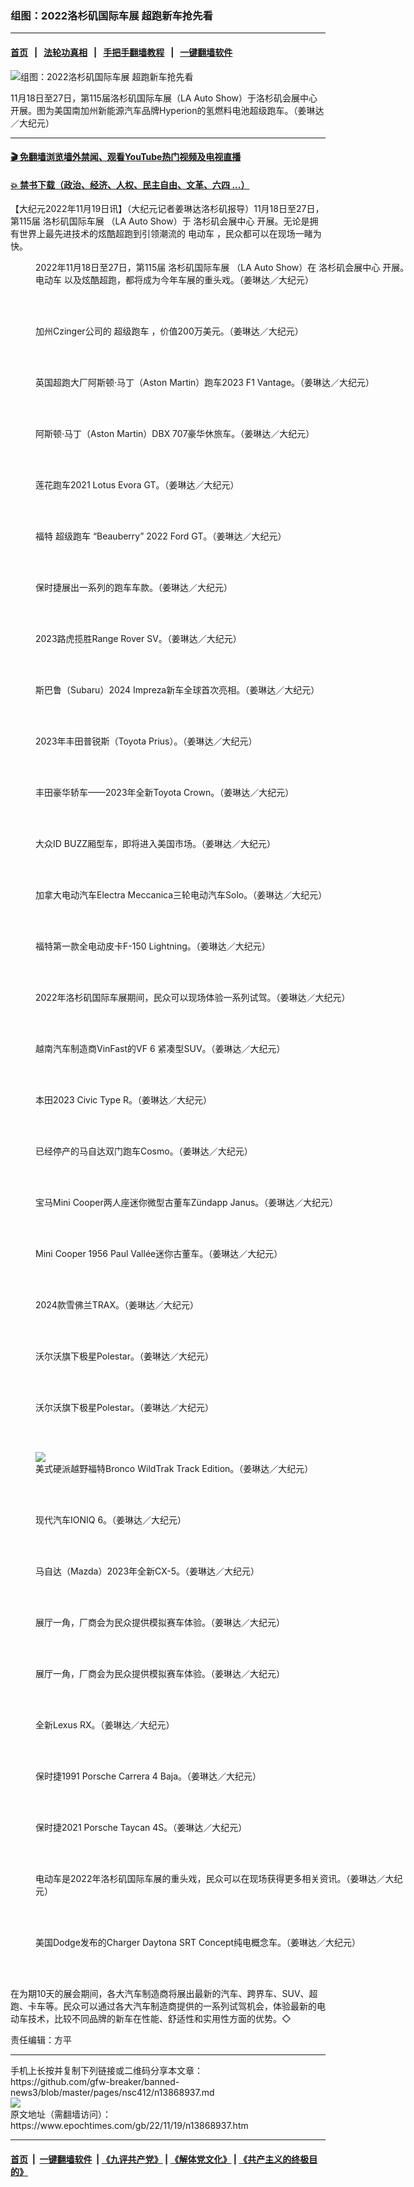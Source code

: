 ### 组图：2022洛杉矶国际车展 超跑新车抢先看
------------------------

#### [首页](https://github.com/gfw-breaker/banned-news3/blob/master/README.md) &nbsp;&nbsp;|&nbsp;&nbsp; [法轮功真相](https://github.com/begood0513/basic/blob/master/README.md)  &nbsp;&nbsp;|&nbsp;&nbsp; [手把手翻墙教程](https://github.com/gfw-breaker/guides/wiki)  &nbsp;&nbsp;|&nbsp;&nbsp; [一键翻墙软件](https://github.com/gfw-breaker/nogfw/blob/master/README.md)  



<div><img alt="组图：2022洛杉矶国际车展 超跑新车抢先看" class="attachment-djy_600_400 size-djy_600_400 wp-post-image" src="https://i.epochtimes.com/assets/uploads/2022/11/id13868943-1-3-600x400.jpeg"/>
<div class="caption">
 <p>
  11月18日至27日，第115届洛杉矶国际车展（LA Auto Show）于洛杉矶会展中心开展。图为美国南加州新能源汽车品牌Hyperion的氢燃料电池超级跑车。（姜琳达／大纪元）
 </p>
</div></div><hr/>

#### [ 🎬  免翻墙浏览墙外禁闻、观看YouTube热门视频及电视直播](https://github.com/gfw-breaker/HelloWorld)

#### [ 💥  禁书下载（政治、经济、人权、民主自由、文革、六四 ...）](https://github.com/gfw-breaker/books/blob/master/README.md)

<div><p>
 【大纪元2022年11月19日讯】（大纪元记者姜琳达洛杉矶报导）11月18日至27日，第115届
 <ok href="https://www.epochtimes.com/gb/tag/%E6%B4%9B%E6%9D%89%E7%9F%B6%E5%9B%BD%E9%99%85%E8%BD%A6%E5%B1%95.html">
  洛杉矶国际车展
 </ok>
 （LA Auto Show）于
 <ok href="https://www.epochtimes.com/gb/tag/%E6%B4%9B%E6%9D%89%E7%9F%B6%E4%BC%9A%E5%B1%95%E4%B8%AD%E5%BF%83.html">
  洛杉矶会展中心
 </ok>
 开展。无论是拥有世界上最先进技术的炫酷超跑到引领潮流的
 <ok href="https://www.epochtimes.com/gb/tag/%E7%94%B5%E5%8A%A8%E8%BD%A6.html">
  电动车
 </ok>
 ，民众都可以在现场一睹为快。
</p>
<figure aria-describedby="caption-attachment-13868984" class="wp-caption aligncenter" id="attachment_13868984" style="width: 600px">
 <ok href="https://i.epochtimes.com/assets/uploads/2022/11/id13868984-24.jpeg" target="_blank">
  <img alt="" class="size-large wp-image-13868984" src="https://i.epochtimes.com/assets/uploads/2022/11/id13868984-24-600x450.jpeg"/>
 </ok>
 <br/><figcaption class="wp-caption-text" id="caption-attachment-13868984">
  2022年11月18日至27日，第115届
  <ok href="https://www.epochtimes.com/gb/tag/%E6%B4%9B%E6%9D%89%E7%9F%B6%E5%9B%BD%E9%99%85%E8%BD%A6%E5%B1%95.html">
   洛杉矶国际车展
  </ok>
  （LA Auto Show）在
  <ok href="https://www.epochtimes.com/gb/tag/%E6%B4%9B%E6%9D%89%E7%9F%B6%E4%BC%9A%E5%B1%95%E4%B8%AD%E5%BF%83.html">
   洛杉矶会展中心
  </ok>
  开展。
  <ok href="https://www.epochtimes.com/gb/tag/%E7%94%B5%E5%8A%A8%E8%BD%A6.html">
   电动车
  </ok>
  以及炫酷超跑，都将成为今年车展的重头戏。（姜琳达／大纪元）
 </figcaption><br/>
</figure><br/>
<figure aria-describedby="caption-attachment-13868944" class="wp-caption aligncenter" id="attachment_13868944" style="width: 600px">
 <ok href="https://i.epochtimes.com/assets/uploads/2022/11/id13868944-2-3.jpeg" target="_blank">
  <img alt="" class="size-large wp-image-13868944" src="https://i.epochtimes.com/assets/uploads/2022/11/id13868944-2-3-600x450.jpeg"/>
 </ok>
 <br/><figcaption class="wp-caption-text" id="caption-attachment-13868944">
  加州Czinger公司的
  <ok href="https://www.epochtimes.com/gb/tag/%E8%B6%85%E7%BA%A7%E8%B7%91%E8%BD%A6.html">
   超级跑车
  </ok>
  ，价值200万美元。（姜琳达／大纪元）
 </figcaption><br/>
</figure><br/>
<figure aria-describedby="caption-attachment-13868945" class="wp-caption aligncenter" id="attachment_13868945" style="width: 600px">
 <ok href="https://i.epochtimes.com/assets/uploads/2022/11/id13868945-3-2.jpeg" target="_blank">
  <img alt="" class="size-large wp-image-13868945" src="https://i.epochtimes.com/assets/uploads/2022/11/id13868945-3-2-600x450.jpeg"/>
 </ok>
 <br/><figcaption class="wp-caption-text" id="caption-attachment-13868945">
  英国超跑大厂阿斯顿·马丁（Aston Martin）跑车2023 F1 Vantage。（姜琳达／大纪元）
 </figcaption><br/>
</figure><br/>
<figure aria-describedby="caption-attachment-13868947" class="wp-caption aligncenter" id="attachment_13868947" style="width: 600px">
 <ok href="https://i.epochtimes.com/assets/uploads/2022/11/id13868947-4-2.jpeg" target="_blank">
  <img alt="" class="size-large wp-image-13868947" src="https://i.epochtimes.com/assets/uploads/2022/11/id13868947-4-2-600x450.jpeg"/>
 </ok>
 <br/><figcaption class="wp-caption-text" id="caption-attachment-13868947">
  阿斯顿·马丁（Aston Martin）DBX 707豪华休旅车。（姜琳达／大纪元）
 </figcaption><br/>
</figure><br/>
<figure aria-describedby="caption-attachment-13868948" class="wp-caption aligncenter" id="attachment_13868948" style="width: 600px">
 <ok href="https://i.epochtimes.com/assets/uploads/2022/11/id13868948-5-1.jpeg" target="_blank">
  <img alt="" class="size-large wp-image-13868948" src="https://i.epochtimes.com/assets/uploads/2022/11/id13868948-5-1-600x450.jpeg"/>
 </ok>
 <br/><figcaption class="wp-caption-text" id="caption-attachment-13868948">
  莲花跑车2021 Lotus Evora GT。（姜琳达／大纪元）
 </figcaption><br/>
</figure><br/>
<figure aria-describedby="caption-attachment-13868953" class="wp-caption aligncenter" id="attachment_13868953" style="width: 600px">
 <ok href="https://i.epochtimes.com/assets/uploads/2022/11/id13868953-6-1.jpeg" target="_blank">
  <img alt="" class="size-large wp-image-13868953" src="https://i.epochtimes.com/assets/uploads/2022/11/id13868953-6-1-600x450.jpeg"/>
 </ok>
 <br/><figcaption class="wp-caption-text" id="caption-attachment-13868953">
  福特
  <ok href="https://www.epochtimes.com/gb/tag/%E8%B6%85%E7%BA%A7%E8%B7%91%E8%BD%A6.html">
   超级跑车
  </ok>
  “Beauberry” 2022 Ford GT。（姜琳达／大纪元）
 </figcaption><br/>
</figure><br/>
<figure aria-describedby="caption-attachment-13868958" class="wp-caption aligncenter" id="attachment_13868958" style="width: 600px">
 <ok href="https://i.epochtimes.com/assets/uploads/2022/11/id13868958-7-1.jpeg" target="_blank">
  <img alt="" class="size-large wp-image-13868958" src="https://i.epochtimes.com/assets/uploads/2022/11/id13868958-7-1-600x450.jpeg"/>
 </ok>
 <br/><figcaption class="wp-caption-text" id="caption-attachment-13868958">
  保时捷展出一系列的跑车车款。（姜琳达／大纪元）
 </figcaption><br/>
</figure><br/>
<figure aria-describedby="caption-attachment-13868959" class="wp-caption aligncenter" id="attachment_13868959" style="width: 600px">
 <ok href="https://i.epochtimes.com/assets/uploads/2022/11/id13868959-8-1.jpeg" target="_blank">
  <img alt="" class="size-large wp-image-13868959" src="https://i.epochtimes.com/assets/uploads/2022/11/id13868959-8-1-600x450.jpeg"/>
 </ok>
 <br/><figcaption class="wp-caption-text" id="caption-attachment-13868959">
  2023路虎揽胜Range Rover SV。（姜琳达／大纪元）
 </figcaption><br/>
</figure><br/>
<figure aria-describedby="caption-attachment-13868960" class="wp-caption aligncenter" id="attachment_13868960" style="width: 600px">
 <ok href="https://i.epochtimes.com/assets/uploads/2022/11/id13868960-9-1.jpeg" target="_blank">
  <img alt="" class="size-large wp-image-13868960" src="https://i.epochtimes.com/assets/uploads/2022/11/id13868960-9-1-600x450.jpeg"/>
 </ok>
 <br/><figcaption class="wp-caption-text" id="caption-attachment-13868960">
  斯巴鲁（Subaru）2024 Impreza新车全球首次亮相。（姜琳达／大纪元）
 </figcaption><br/>
</figure><br/>
<figure aria-describedby="caption-attachment-13868961" class="wp-caption aligncenter" id="attachment_13868961" style="width: 600px">
 <ok href="https://i.epochtimes.com/assets/uploads/2022/11/id13868961-10.jpeg" target="_blank">
  <img alt="" class="size-large wp-image-13868961" src="https://i.epochtimes.com/assets/uploads/2022/11/id13868961-10-600x450.jpeg"/>
 </ok>
 <br/><figcaption class="wp-caption-text" id="caption-attachment-13868961">
  2023年丰田普锐斯（Toyota Prius）。（姜琳达／大纪元）
 </figcaption><br/>
</figure><br/>
<figure aria-describedby="caption-attachment-13868963" class="wp-caption aligncenter" id="attachment_13868963" style="width: 600px">
 <ok href="https://i.epochtimes.com/assets/uploads/2022/11/id13868963-11.jpeg" target="_blank">
  <img alt="" class="size-large wp-image-13868963" src="https://i.epochtimes.com/assets/uploads/2022/11/id13868963-11-600x450.jpeg"/>
 </ok>
 <br/><figcaption class="wp-caption-text" id="caption-attachment-13868963">
  丰田豪华轿车——2023年全新Toyota Crown。（姜琳达／大纪元）
 </figcaption><br/>
</figure><br/>
<figure aria-describedby="caption-attachment-13868964" class="wp-caption aligncenter" id="attachment_13868964" style="width: 600px">
 <ok href="https://i.epochtimes.com/assets/uploads/2022/11/id13868964-12.jpeg" target="_blank">
  <img alt="" class="size-large wp-image-13868964" src="https://i.epochtimes.com/assets/uploads/2022/11/id13868964-12-600x450.jpeg"/>
 </ok>
 <br/><figcaption class="wp-caption-text" id="caption-attachment-13868964">
  大众ID BUZZ厢型车，即将进入美国市场。（姜琳达／大纪元）
 </figcaption><br/>
</figure><br/>
<figure aria-describedby="caption-attachment-13868966" class="wp-caption aligncenter" id="attachment_13868966" style="width: 600px">
 <ok href="https://i.epochtimes.com/assets/uploads/2022/11/id13868966-13.jpeg" target="_blank">
  <img alt="" class="size-large wp-image-13868966" src="https://i.epochtimes.com/assets/uploads/2022/11/id13868966-13-600x450.jpeg"/>
 </ok>
 <br/><figcaption class="wp-caption-text" id="caption-attachment-13868966">
  加拿大电动汽车Electra Meccanica三轮电动汽车Solo。（姜琳达／大纪元）
 </figcaption><br/>
</figure><br/>
<figure aria-describedby="caption-attachment-13868967" class="wp-caption aligncenter" id="attachment_13868967" style="width: 600px">
 <ok href="https://i.epochtimes.com/assets/uploads/2022/11/id13868967-14.jpeg" target="_blank">
  <img alt="" class="size-large wp-image-13868967" src="https://i.epochtimes.com/assets/uploads/2022/11/id13868967-14-600x450.jpeg"/>
 </ok>
 <br/><figcaption class="wp-caption-text" id="caption-attachment-13868967">
  福特第一款全电动皮卡F-150 Lightning。（姜琳达／大纪元）
 </figcaption><br/>
</figure><br/>
<figure aria-describedby="caption-attachment-13868968" class="wp-caption aligncenter" id="attachment_13868968" style="width: 600px">
 <ok href="https://i.epochtimes.com/assets/uploads/2022/11/id13868968-15.jpeg" target="_blank">
  <img alt="" class="size-large wp-image-13868968" src="https://i.epochtimes.com/assets/uploads/2022/11/id13868968-15-600x450.jpeg"/>
 </ok>
 <br/><figcaption class="wp-caption-text" id="caption-attachment-13868968">
  2022年洛杉矶国际车展期间，民众可以现场体验一系列试驾。（姜琳达／大纪元）
 </figcaption><br/>
</figure><br/>
<figure aria-describedby="caption-attachment-13868969" class="wp-caption aligncenter" id="attachment_13868969" style="width: 600px">
 <ok href="https://i.epochtimes.com/assets/uploads/2022/11/id13868969-16.jpeg" target="_blank">
  <img alt="" class="size-large wp-image-13868969" src="https://i.epochtimes.com/assets/uploads/2022/11/id13868969-16-600x450.jpeg"/>
 </ok>
 <br/><figcaption class="wp-caption-text" id="caption-attachment-13868969">
  越南汽车制造商VinFast的VF 6 紧凑型SUV。（姜琳达／大纪元）
 </figcaption><br/>
</figure><br/>
<figure aria-describedby="caption-attachment-13868970" class="wp-caption aligncenter" id="attachment_13868970" style="width: 600px">
 <ok href="https://i.epochtimes.com/assets/uploads/2022/11/id13868970-17.jpeg" target="_blank">
  <img alt="" class="size-large wp-image-13868970" src="https://i.epochtimes.com/assets/uploads/2022/11/id13868970-17-600x450.jpeg"/>
 </ok>
 <br/><figcaption class="wp-caption-text" id="caption-attachment-13868970">
  本田2023 Civic Type R。（姜琳达／大纪元）
 </figcaption><br/>
</figure><br/>
<figure aria-describedby="caption-attachment-13868972" class="wp-caption aligncenter" id="attachment_13868972" style="width: 600px">
 <ok href="https://i.epochtimes.com/assets/uploads/2022/11/id13868972-18.jpeg" target="_blank">
  <img alt="" class="size-large wp-image-13868972" src="https://i.epochtimes.com/assets/uploads/2022/11/id13868972-18-600x450.jpeg"/>
 </ok>
 <br/><figcaption class="wp-caption-text" id="caption-attachment-13868972">
  已经停产的马自达双门跑车Cosmo。（姜琳达／大纪元）
 </figcaption><br/>
</figure><br/>
<figure aria-describedby="caption-attachment-13868973" class="wp-caption aligncenter" id="attachment_13868973" style="width: 600px">
 <ok href="https://i.epochtimes.com/assets/uploads/2022/11/id13868973-19.jpeg" target="_blank">
  <img alt="" class="size-large wp-image-13868973" src="https://i.epochtimes.com/assets/uploads/2022/11/id13868973-19-600x450.jpeg"/>
 </ok>
 <br/><figcaption class="wp-caption-text" id="caption-attachment-13868973">
  宝马Mini Cooper两人座迷你微型古董车Zündapp Janus。（姜琳达／大纪元）
 </figcaption><br/>
</figure><br/>
<figure aria-describedby="caption-attachment-13868974" class="wp-caption aligncenter" id="attachment_13868974" style="width: 600px">
 <ok href="https://i.epochtimes.com/assets/uploads/2022/11/id13868974-20.jpeg" target="_blank">
  <img alt="" class="size-large wp-image-13868974" src="https://i.epochtimes.com/assets/uploads/2022/11/id13868974-20-600x450.jpeg"/>
 </ok>
 <br/><figcaption class="wp-caption-text" id="caption-attachment-13868974">
  Mini Cooper 1956 Paul Vallée迷你古董车。（姜琳达／大纪元）
 </figcaption><br/>
</figure><br/>
<figure aria-describedby="caption-attachment-13868975" class="wp-caption aligncenter" id="attachment_13868975" style="width: 600px">
 <ok href="https://i.epochtimes.com/assets/uploads/2022/11/id13868975-21.jpeg" target="_blank">
  <img alt="" class="size-large wp-image-13868975" src="https://i.epochtimes.com/assets/uploads/2022/11/id13868975-21-600x450.jpeg"/>
 </ok>
 <br/><figcaption class="wp-caption-text" id="caption-attachment-13868975">
  2024款雪佛兰TRAX。（姜琳达／大纪元）
 </figcaption><br/>
</figure><br/>
<figure aria-describedby="caption-attachment-13868976" class="wp-caption aligncenter" id="attachment_13868976" style="width: 600px">
 <ok href="https://i.epochtimes.com/assets/uploads/2022/11/id13868976-22.jpeg" target="_blank">
  <img alt="" class="size-large wp-image-13868976" src="https://i.epochtimes.com/assets/uploads/2022/11/id13868976-22-600x450.jpeg"/>
 </ok>
 <br/><figcaption class="wp-caption-text" id="caption-attachment-13868976">
  沃尔沃旗下极星Polestar。（姜琳达／大纪元）
 </figcaption><br/>
</figure><br/>
<figure aria-describedby="caption-attachment-13868977" class="wp-caption aligncenter" id="attachment_13868977" style="width: 600px">
 <ok href="https://i.epochtimes.com/assets/uploads/2022/11/id13868977-23.jpeg" target="_blank">
  <img alt="" class="size-large wp-image-13868977" src="https://i.epochtimes.com/assets/uploads/2022/11/id13868977-23-600x450.jpeg"/>
 </ok>
 <br/><figcaption class="wp-caption-text" id="caption-attachment-13868977">
  沃尔沃旗下极星Polestar。（姜琳达／大纪元）
 </figcaption><br/>
</figure><br/>
<figure aria-describedby="caption-attachment-13868986" class="wp-caption aligncenter" id="attachment_13868986" style="width: 600px">
 <ok href="https://i.epochtimes.com/assets/uploads/2022/11/id13868986-25.jpeg" target="_blank">
  <img alt=" " class="size-large wp-image-13868986" src="https://i.epochtimes.com/assets/uploads/2022/11/id13868986-25-600x450.jpeg"/>
 </ok>
 <br/><figcaption class="wp-caption-text" id="caption-attachment-13868986">
  美式硬派越野福特Bronco WildTrak Track Edition。（姜琳达／大纪元）
 </figcaption><br/>
</figure><br/>
<figure aria-describedby="caption-attachment-13868987" class="wp-caption aligncenter" id="attachment_13868987" style="width: 600px">
 <ok href="https://i.epochtimes.com/assets/uploads/2022/11/id13868987-26.jpeg" target="_blank">
  <img alt="" class="size-large wp-image-13868987" src="https://i.epochtimes.com/assets/uploads/2022/11/id13868987-26-600x450.jpeg"/>
 </ok>
 <br/><figcaption class="wp-caption-text" id="caption-attachment-13868987">
  现代汽车IONIQ 6。（姜琳达／大纪元）
 </figcaption><br/>
</figure><br/>
<figure aria-describedby="caption-attachment-13868988" class="wp-caption aligncenter" id="attachment_13868988" style="width: 600px">
 <ok href="https://i.epochtimes.com/assets/uploads/2022/11/id13868988-27.jpeg" target="_blank">
  <img alt="" class="size-large wp-image-13868988" src="https://i.epochtimes.com/assets/uploads/2022/11/id13868988-27-600x450.jpeg"/>
 </ok>
 <br/><figcaption class="wp-caption-text" id="caption-attachment-13868988">
  马自达（Mazda）2023年全新CX-5。（姜琳达／大纪元）
 </figcaption><br/>
</figure><br/>
<figure aria-describedby="caption-attachment-13868989" class="wp-caption aligncenter" id="attachment_13868989" style="width: 600px">
 <ok href="https://i.epochtimes.com/assets/uploads/2022/11/id13868989-28.jpeg" target="_blank">
  <img alt="" class="size-large wp-image-13868989" src="https://i.epochtimes.com/assets/uploads/2022/11/id13868989-28-600x450.jpeg"/>
 </ok>
 <br/><figcaption class="wp-caption-text" id="caption-attachment-13868989">
  展厅一角，厂商会为民众提供模拟赛车体验。（姜琳达／大纪元）
 </figcaption><br/>
</figure><br/>
<figure aria-describedby="caption-attachment-13868990" class="wp-caption aligncenter" id="attachment_13868990" style="width: 600px">
 <ok href="https://i.epochtimes.com/assets/uploads/2022/11/id13868990-29.jpeg" target="_blank">
  <img alt="" class="size-large wp-image-13868990" src="https://i.epochtimes.com/assets/uploads/2022/11/id13868990-29-600x450.jpeg"/>
 </ok>
 <br/><figcaption class="wp-caption-text" id="caption-attachment-13868990">
  展厅一角，厂商会为民众提供模拟赛车体验。（姜琳达／大纪元）
 </figcaption><br/>
</figure><br/>
<figure aria-describedby="caption-attachment-13868991" class="wp-caption aligncenter" id="attachment_13868991" style="width: 600px">
 <ok href="https://i.epochtimes.com/assets/uploads/2022/11/id13868991-30.jpeg" target="_blank">
  <img alt="" class="size-large wp-image-13868991" src="https://i.epochtimes.com/assets/uploads/2022/11/id13868991-30-600x450.jpeg"/>
 </ok>
 <br/><figcaption class="wp-caption-text" id="caption-attachment-13868991">
  全新Lexus RX。（姜琳达／大纪元）
 </figcaption><br/>
</figure><br/>
<figure aria-describedby="caption-attachment-13868992" class="wp-caption aligncenter" id="attachment_13868992" style="width: 600px">
 <ok href="https://i.epochtimes.com/assets/uploads/2022/11/id13868992-31.jpeg" target="_blank">
  <img alt="" class="size-large wp-image-13868992" src="https://i.epochtimes.com/assets/uploads/2022/11/id13868992-31-600x450.jpeg"/>
 </ok>
 <br/><figcaption class="wp-caption-text" id="caption-attachment-13868992">
  保时捷1991 Porsche Carrera 4 Baja。（姜琳达／大纪元）
 </figcaption><br/>
</figure><br/>
<figure aria-describedby="caption-attachment-13868993" class="wp-caption aligncenter" id="attachment_13868993" style="width: 600px">
 <ok href="https://i.epochtimes.com/assets/uploads/2022/11/id13868993-32.jpeg" target="_blank">
  <img alt="" class="size-large wp-image-13868993" src="https://i.epochtimes.com/assets/uploads/2022/11/id13868993-32-600x450.jpeg"/>
 </ok>
 <br/><figcaption class="wp-caption-text" id="caption-attachment-13868993">
  保时捷2021 Porsche Taycan 4S。（姜琳达／大纪元）
 </figcaption><br/>
</figure><br/>
<figure aria-describedby="caption-attachment-13868994" class="wp-caption aligncenter" id="attachment_13868994" style="width: 600px">
 <ok href="https://i.epochtimes.com/assets/uploads/2022/11/id13868994-33.jpeg" target="_blank">
  <img alt="" class="size-large wp-image-13868994" src="https://i.epochtimes.com/assets/uploads/2022/11/id13868994-33-600x450.jpeg"/>
 </ok>
 <br/><figcaption class="wp-caption-text" id="caption-attachment-13868994">
  电动车是2022年洛杉矶国际车展的重头戏，民众可以在现场获得更多相关资讯。（姜琳达／大纪元）
 </figcaption><br/>
</figure><br/>
<figure aria-describedby="caption-attachment-13868996" class="wp-caption aligncenter" id="attachment_13868996" style="width: 600px">
 <ok href="https://i.epochtimes.com/assets/uploads/2022/11/id13868996-34.jpeg" target="_blank">
  <img alt="" class="size-large wp-image-13868996" src="https://i.epochtimes.com/assets/uploads/2022/11/id13868996-34-600x450.jpeg"/>
 </ok>
 <br/><figcaption class="wp-caption-text" id="caption-attachment-13868996">
  美国Dodge发布的Charger Daytona SRT Concept纯电概念车。（姜琳达／大纪元）
 </figcaption><br/>
</figure><br/>
<p>
 在为期10天的展会期间，各大汽车制造商将展出最新的汽车、跨界车、SUV、超跑、卡车等。民众可以通过各大汽车制造商提供的一系列试驾机会，体验最新的电动车技术，比较不同品牌的新车在性能、舒适性和实用性方面的优势。◇
</p>
<p>
 责任编辑：方平
</p>
</div>
<hr/>
手机上长按并复制下列链接或二维码分享本文章：<br/>
https://github.com/gfw-breaker/banned-news3/blob/master/pages/nsc412/n13868937.md <br/>
<a href='https://github.com/gfw-breaker/banned-news3/blob/master/pages/nsc412/n13868937.md'><img src='https://github.com/gfw-breaker/banned-news3/blob/master/pages/nsc412/n13868937.md.png'/></a> <br/>
原文地址（需翻墙访问）：https://www.epochtimes.com/gb/22/11/19/n13868937.htm


------------------------
#### [首页](https://github.com/gfw-breaker/banned-news3/blob/master/README.md) &nbsp;|&nbsp; [一键翻墙软件](https://github.com/gfw-breaker/nogfw/blob/master/README.md) &nbsp;| [《九评共产党》](https://github.com/gfw-breaker/9ping.md/blob/master/README.md#九评之一评共产党是什么) | [《解体党文化》](https://github.com/gfw-breaker/jtdwh.md/blob/master/README.md) | [《共产主义的终极目的》](https://github.com/gfw-breaker/gczydzjmd.md/blob/master/README.md)


<img src='http://gfw-breaker.win/banned-news3/pages/nsc412/n13868937.md' width='0px' height='0px'/>